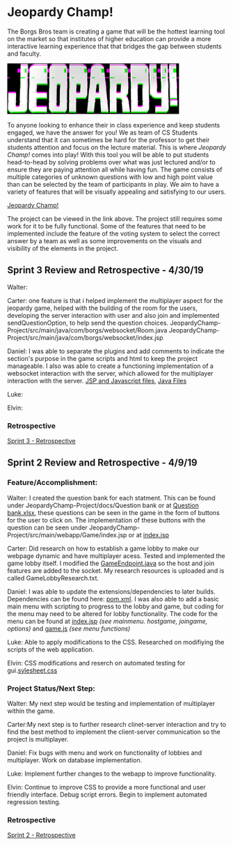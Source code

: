 # Jeopardy Champ! 

The Borgs Bros team is creating a game that will be the hottest learning tool on the market so that institutes of higher education can provide a more interactive learning experience that that bridges the gap between students and faculty.

![Logo](https://github.com/cs3398-borgs-bros/JeopardyChamp-Project/blob/master/download.png)

To anyone looking to enhance their in class experience and keep students engaged, we have the answer for you! We as team of CS Students understand that it can sometimes be hard for the professor to get their students attention and focus on the lecture material. This is where *Jeopardy Champ!* comes into play! With this tool you will be able to put students head-to-head by solving problems over what was just lectured and/or to ensure they are paying attention all while having fun. The game consists of multiple categories of unknown questions with low and high point value than can be selected by the team of participants in play. We aim to have a variety of features that will be visually appealing and satisfying to our users.

[Jeopardy Champ!](https://jeopardy-champ.herokuapp.com/)

The project can be viewed in the link above. The project still requires some work for it to be fully functional. Some of the features that need to be implemented include the feature of the voting system to select the correct answer by a team as well as some improvements on the visuals and visibility of the elements in the project.

## Sprint 3 Review and Retrospective - 4/30/19

Walter:  

Carter: one feature is that i helped implement the multiplayer aspect 
for the jeopardy game, helped with the building of the room for the users, developing the server interaction with user and also join and implemented sendQuestionOption, to help send the question choices. JeopardyChamp-Project/src/main/java/com/borgs/websocket/Room.java
JeopardyChamp-Project/src/main/java/com/borgs/websocket/index.jsp 

Daniel: I was able to separate the plugins and add comments to indicate the section's purpose in the game scripts and html to keep the project manageable. I also was able to create a functioning implementation of a websocket interaction with the server, which allowed for the multiplayer interaction with the server. [JSP and Javascript files](https://github.com/cs3398-borgs-bros/JeopardyChamp-Project/blob/master/src/main/webapp/Game), [Java Files](https://github.com/cs3398-borgs-bros/JeopardyChamp-Project/blob/master/src/main/java/com/borgs/websocket)

Luke: 

Elvin: 

### Retrospective

[Sprint 3 - Retrospective](https://github.com/cs3398-borgs-bros/JeopardyChamp-Project/blob/master/docs/Borgs_Retrospective%20-%20Sprint%203.pptx)





## Sprint 2 Review and Retrospective - 4/9/19

### Feature/Accomplishment:
Walter:  I created the question bank for each statment. This can be found under JeopardyChamp-Project/docs/Question bank or at [Question bank.xlsx](https://github.com/cs3398-borgs-bros/JeopardyChamp-Project/blob/master/docs/Question%20bank.xlsx), these questions can be seen in the game in the form of buttons for the user to click on. The implementation of these buttons with the question can be seen under JeopardyChamp-Project/src/main/webapp/Game/index.jsp or at [index.jsp](https://github.com/cs3398-borgs-bros/JeopardyChamp-Project/blob/master/src/main/webapp/Game/index.jsp)

Carter: Did research on how to establish a game lobby to make our webpage dynamic and have multiplayer acess. Tested and implemented the game lobby itself. I modified the [GameEndpoint.java](https://github.com/cs3398-borgs-bros/JeopardyChamp-Project/blob/master/src/main/java/com/borgs/websocket/GameEndpoint.java) so the host and join features are added to the socket. My research resources is uploaded and is called GameLobbyResearch.txt. 

Daniel: I was able to update the extensions/dependencies to later builds. Dependencies can be found here: [pom.xml](https://github.com/cs3398-borgs-bros/JeopardyChamp-Project/blob/master/pom.xml). I was also able to add a basic main menu with scripting to progress to the lobby and game, but coding for the menu may need to be altered for lobby functionality. The code for the menu can be found at [index.jsp](https://github.com/cs3398-borgs-bros/JeopardyChamp-Project/blob/master/src/main/webapp/Game/index.jsp) _(see mainmenu. hostgame, joingame, options)_ and [game.js](https://github.com/cs3398-borgs-bros/JeopardyChamp-Project/blob/master/src/main/webapp/Game/game.js) _(see menu functions)_

Luke: Able to apply modifications to the CSS. Researched on modifiying the scripts of the web application.

Elvin: CSS modifications and reserch on automated testing for gui.[sylesheet.css](https://github.com/cs3398-borgs-bros/JeopardyChamp-Project/blob/master/src/main/webapp/Game/StyleSheet.css)

### Project Status/Next Step:
Walter: My next step would be testing and implementation of multiplayer within the game.

Carter:My next step is to further research clinet-server interaction and try to find the best method to implement the client-server 
communication so the project is multiplayer. 

Daniel: Fix bugs with menu and work on functionality of lobbies and multiplayer. Work on database implementation.

Luke: Implement further changes to the webapp to improve functionality.

Elvin: Continue to improve CSS to provide a more functional and user friendly interface. Debug script errors. Begin to implement automated regression testing.

### Retrospective

[Sprint 2 - Retrospective](https://github.com/cs3398-borgs-bros/JeopardyChamp-Project/blob/master/docs/Borgs_Retrospective%20-%20Sprint%202.pptx)


